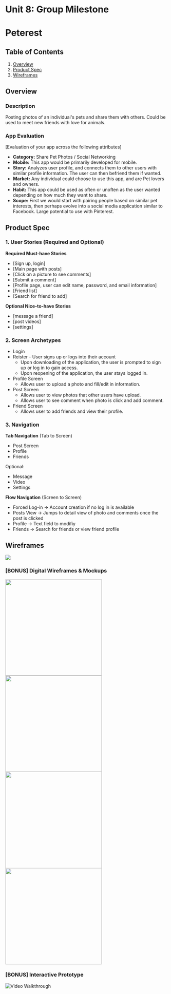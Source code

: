 Unit 8: Group Milestone
===

# Peterest

## Table of Contents
1. [Overview](#Overview)
1. [Product Spec](#Product-Spec)
1. [Wireframes](#Wireframes)

## Overview
### Description
Posting photos of an individual's pets and share them with others. Could be used to meet new friends with love for animals.

### App Evaluation
[Evaluation of your app across the following attributes]
- **Category:** Share Pet Photos / Social Networking
- **Mobile:** This app would be primarily developed for mobile.
- **Story:** Analyzes user profile, and connects them to other users with similar profile information. The user can then befriend them if wanted.
- **Market:** Any individual could choose to use this app, and are Pet lovers and owners.
- **Habit:** This app could be used as often or unoften as the user wanted depending on how much they want to share.
- **Scope:** First we would start with pairing people based on similar pet interests, then perhaps evolve into a social media application similar to Facebook. Large potential to use with Pinterest.

## Product Spec

### 1. User Stories (Required and Optional)

**Required Must-have Stories**

* [Sign up, login]
* [Main page with posts]
* [Click on a picture to see comments]
* [Submit a comment]
* [Profile page, user can edit name, password, and email information]
* [Friend list]
* [Search for friend to add]


**Optional Nice-to-have Stories**

* [message a friend]
* [post videos]
* [settings]

### 2. Screen Archetypes

* Login
* Reister - User signs up or logs into their account
  * Upon downloading of the application, the user is prompted to sign up or log in to gain access.
  * Upon reopening of the application, the user stays logged in.
* Profile Screen
  * Allows user to upload a photo and fill/edit in information.
* Post Screen
  * Allows user to view photos that other users have upload.
  * Allows user to see comment when photo is click and add comment.
* Friend Screen
  * Allows user to add friends and view their profile.

### 3. Navigation

**Tab Navigation** (Tab to Screen)

* Post Screen
* Profile
* Friends

Optional:
* Message
* Video
* Settings

**Flow Navigation** (Screen to Screen)

* Forced Log-in -> Account creation if no log in is available
* Posts View -> Jumps to detail view of photo and comments once the post is clicked
* Profile -> Text field to modifiy
* Friends -> Search for friends or view friend profile

## Wireframes
<img src="http://i67.tinypic.com/52gy6r.jpg" width='' />

### [BONUS] Digital Wireframes & Mockups
<img src="http://i67.tinypic.com/153l8oy.png" width=300 />
<img src="http://i68.tinypic.com/29pb7ds.png" width=300 />
<img src="http://i67.tinypic.com/sdixqt.png" width=300 />
<img src="http://i67.tinypic.com/sczugw.png" width=300 />

### [BONUS] Interactive Prototype
<img src='http://g.recordit.co/dqSu5Vuuei.gif' title='Video Walkthrough' width='' alt='Video Walkthrough' />
